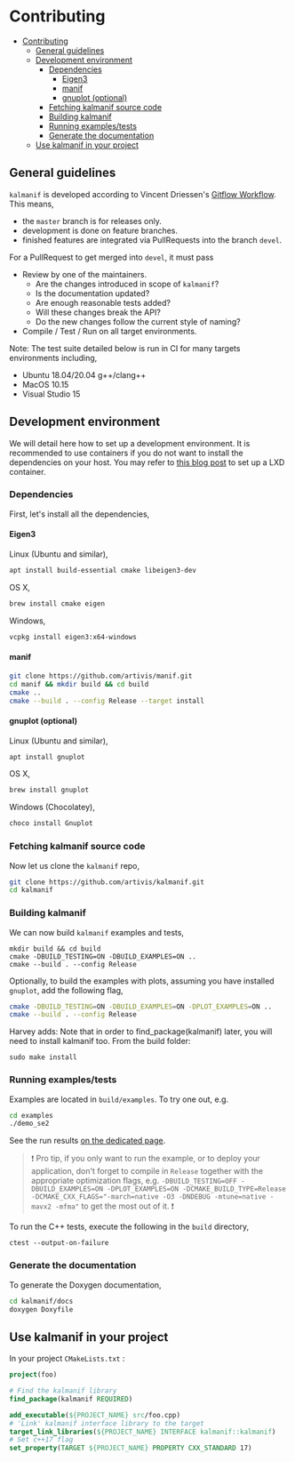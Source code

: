 # Contributing

- [Contributing](#contributing)
  - [General guidelines](#general-guidelines)
  - [Development environment](#development-environment)
    - [Dependencies](#dependencies)
      - [Eigen3](#eigen3)
      - [manif](#manif)
      - [gnuplot (optional)](#gnuplot-optional)
    - [Fetching kalmanif source code](#fetching-kalmanif-source-code)
    - [Building kalmanif](#building-kalmanif)
    - [Running examples/tests](#running-examplestests)
    - [Generate the documentation](#generate-the-documentation)
  - [Use kalmanif in your project](#use-kalmanif-in-your-project)

## General guidelines

`kalmanif` is developed according to Vincent Driessen's [Gitflow Workflow][git-workflow].
This means,

- the `master` branch is for releases only.
- development is done on feature branches.
- finished features are integrated via PullRequests into the branch `devel`.

For a PullRequest to get merged into `devel`, it must pass

- Review by one of the maintainers.
  - Are the changes introduced in scope of `kalmanif`?
  - Is the documentation updated?
  - Are enough reasonable tests added?
  - Will these changes break the API?
  - Do the new changes follow the current style of naming?
- Compile / Test / Run on all target environments.

Note: The test suite detailed below is run in CI for many targets environments including,

- Ubuntu 18.04/20.04 g++/clang++
- MacOS 10.15
- Visual Studio 15

## Development environment

We will detail here how to set up a development environment.
It is recommended to use containers if you do not want to install the dependencies on your host.
You may refer to [this blog post](lxd-post) to set up a LXD container.

### Dependencies

First, let's install all the dependencies,

#### Eigen3

Linux (Ubuntu and similar),

```bash
apt install build-essential cmake libeigen3-dev
```

OS X,

```bash
brew install cmake eigen
```

Windows,

```bash
vcpkg install eigen3:x64-windows
```

#### manif

```bash
git clone https://github.com/artivis/manif.git
cd manif && mkdir build && cd build
cmake ..
cmake --build . --config Release --target install
```

#### gnuplot (optional)

Linux (Ubuntu and similar),

```bash
apt install gnuplot
```

OS X,

```bash
brew install gnuplot
```

Windows (Chocolatey),

```bash
choco install Gnuplot
```

### Fetching kalmanif source code

Now let us clone the `kalmanif` repo,

```bash
git clone https://github.com/artivis/kalmanif.git
cd kalmanif
```

### Building kalmanif

We can now build `kalmanif` examples and tests,

```terminal
mkdir build && cd build
cmake -DBUILD_TESTING=ON -DBUILD_EXAMPLES=ON ..
cmake --build . --config Release
```

Optionally, to build the examples with plots,
assuming you have installed `gnuplot`,
add the following flag,

```bash
cmake -DBUILD_TESTING=ON -DBUILD_EXAMPLES=ON -DPLOT_EXAMPLES=ON ..
cmake --build . --config Release
```

Harvey adds: Note that in order to find_package(kalmanif) later, you will need to install kalmanif too. From the build folder:

```
sudo make install
```


### Running examples/tests

Examples are located in `build/examples`.
To try one out, e.g.

```bash
cd examples
./demo_se2
```

See the run results [on the dedicated page](docs/demo.md).

> :heavy_exclamation_mark: Pro tip, if you only want to run the example,
> or to deploy your application,
> don't forget to compile in `Release` together with the appropriate optimization flags,
> e.g. `-DBUILD_TESTING=OFF -DBUILD_EXAMPLES=ON -DPLOT_EXAMPLES=ON -DCMAKE_BUILD_TYPE=Release -DCMAKE_CXX_FLAGS="-march=native -O3 -DNDEBUG -mtune=native -mavx2 -mfma"` to get the most out of it.
> :heavy_exclamation_mark:

To run the C++ tests, execute the following in the `build` directory,

```terminal
ctest --output-on-failure
```

### Generate the documentation

To generate the Doxygen documentation,

```bash
cd kalmanif/docs
doxygen Doxyfile
```

## Use kalmanif in your project

In your project `CMakeLists.txt` :

```cmake
project(foo)

# Find the kalmanif library
find_package(kalmanif REQUIRED)

add_executable(${PROJECT_NAME} src/foo.cpp)
# 'Link' kalmanif interface library to the target
target_link_libraries(${PROJECT_NAME} INTERFACE kalmanif::kalmanif)
# Set c++17 flag
set_property(TARGET ${PROJECT_NAME} PROPERTY CXX_STANDARD 17)
```


[//]: # (URLs)

[git-workflow]: http://nvie.com/posts/a-successful-git-branching-model
[lxd-post]: https://artivis.github.io/post/2020/lxc
